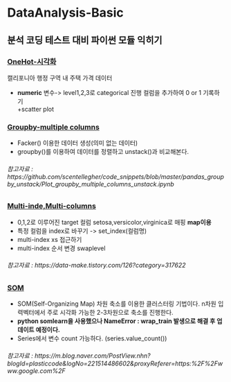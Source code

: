 # DataAnalysis-Basic
분석 코딩 테스트 대비 파이썬 모듈 익히기
-----------------
### [OneHot-시각화](OneHot-시각화.ipynb)  
캘리포니아 행정 구역 내 주택 가격 데이터  
+ **numeric** 변수-> level1,2,3로 categorical 진행 컬럼을 추가하여 0 or 1 기록하기  
+scatter plot  
### [Groupby-multiple columns](Groupby-multipleColumns.ipynb)  
+ Facker() 이용한 데이터 생성(의미 없는 데이터)  
+ groupby()를 이용하여 데이터를 정렬하고 unstack()과 비교해본다.<br>
<h6> 참고자료 :  https://github.com/scentellegher/code_snippets/blob/master/pandas_groupby_unstack/Plot_groupby_multiple_columns_unstack.ipynb<br>

### [Multi-inde,Multi-columns](Multi-inde&Multi-columns.ipynb)  
+ 0,1,2로 이루어진 target 컬럼 setosa,versicolor,virginica로 매핑 **map이용**  
+ 특정 컬럼을 index로 바꾸기 -> set_index(컬럼명)
+ multi-index xs 접근하기
+ multi-index 순서 변경 swaplevel  
<h6> 참고자료 : https://data-make.tistory.com/126?category=317622

### [SOM](som예제.R)  
+ SOM(Self-Organizing Map) 차원 축소를 이용한 클러스터링 기법이다. n차원 입력벡터에서 주로 시각화 가능한 2-3차원으로 축소를 진행한다. 
+ **python somlearn을 사용했으나 NameError : wrap_train 발생으로 해결 후 업데이트 예정이다.**
+ Series에서 변수 count 가능하다. (series.value_count())  
<h6> 참고자료 : https://m.blog.naver.com/PostView.nhn?blogId=plasticcode&logNo=221514486602&proxyReferer=https:%2F%2Fwww.google.com%2F
